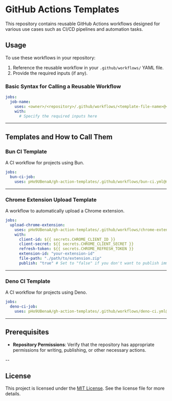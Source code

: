# GitHub Actions Templates

This repository contains reusable GitHub Actions workflows designed for various use cases such as CI/CD pipelines and automation tasks.

## Usage

To use these workflows in your repository:

1. Reference the reusable workflow in your `.github/workflows/` YAML file.
2. Provide the required inputs (if any).

### Basic Syntax for Calling a Reusable Workflow

```yaml
jobs:
  job-name:
    uses: <owner>/<repository>/.github/workflows/<template-file-name>@<branch>
    with:
      # Specify the required inputs here
```

---

## Templates and How to Call Them

### **Bun CI Template**

A CI workflow for projects using Bun.

```yaml
jobs:
  bun-ci-job:
    uses: pHo9UBenaA/gh-action-templates/.github/workflows/bun-ci.yml@main
```

---

### **Chrome Extension Upload Template**

A workflow to automatically upload a Chrome extension.

```yaml
jobs:
  upload-chrome-extension:
    uses: pHo9UBenaA/gh-action-templates/.github/workflows/chrome-extension-upload.yml@main
    with:
      client-id: ${{ secrets.CHROME_CLIENT_ID }}
      client-secret: ${{ secrets.CHROME_CLIENT_SECRET }}
      refresh-token: ${{ secrets.CHROME_REFRESH_TOKEN }}
      extension-id: "your-extension-id"
      file-path: "./path/to/extension.zip"
      publish: "true" # Set to "false" if you don't want to publish immediately
```

---

### **Deno CI Template**

A CI workflow for projects using Deno.

```yaml
jobs:
  deno-ci-job:
    uses: pHo9UBenaA/gh-action-templates/.github/workflows/deno-ci.yml@main
```

---

## Prerequisites

- **Repository Permissions**: Verify that the repository has appropriate permissions for writing, publishing, or other necessary actions.

--

## License

This project is licensed under the [MIT License](LICENSE). See the license file for more details.
